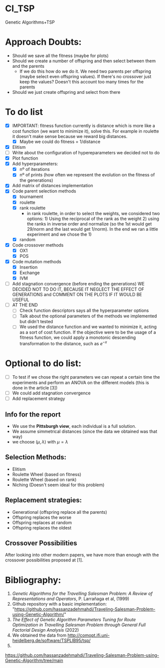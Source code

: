 # CI_TSP
Genetic Algorithms+TSP

# Approach Doubts:
- Should we save all the fitness (maybe for plots)
- Should we create a number of offspring and then select between them and the parents
  - If we do this how do we do it. We need two parents per offspring (maybe select even offspring values). If there's no crossover just keep the values? Doesn't this account too many times for the parents
- Should we just create offspring and select from there

# To do list
- [x] IMPORTANT: fitness function currently is distance which is more like a cost function (we want to minimize it), solve this. For example in roulette it doesn't make sense because we reward big distances. 
  - [x] Maybe we could do fitness = 1/distance
- [x] Elitism
- [ ] Write about the configuration of hypereparameters we decided not to do
- [x] Plot function
- [x] Add hyperparameters:
  - [x] nº of iterations
  - [x] nº of prints (how often we represent the evolution on the fitness of the generations)
- [x] Add matrix of distances implementation
- [x] Code parent selection methods
  - [x] tournament
  - [x] roulette
  - [x] rank roulette
    - in rank roulette, in order to select the weights, we considered two options: 1) Using the reciprocal of the rank as the weight 2) using the ranks in inverse order and normalize (so the 1st would get 29/norm and the last would get 1/norm). In the end we ran a little experiment and we chose the 1) 
  - [x] random
- [x] Code crossover methods
  - [x] OX1
  - [x] POS
- [x] Code mutation methods 
  - [x] Insertion
  - [x] Exchange
  - [x] IVM
- [ ] Add stagnation convergence (before ending the generations) WE DECIDED NOT TO DO IT, BECAUSE IT NEGLECT THE EFFECT OF GENERATIONS and COMMENT ON THE PLOTS IF IT WOULD BE USEFUL
- [ ] AT THE END
  - [ ] Check function descriptors says all the hyperparameter options
  - [ ] Talk about the optional parameters of the methods we implemented but didn't tested
  - [ ] We used the distance function and we wanted to minimize it, acting as a sort of cost function. If the objective were to be the usage of a fitness function, we could apply a monotonic descending transformation to the distance, such as $e^{-x}$

# Optional to do list:
- [ ] To test if we chose the right parameters we can repeat a certain time the experiments and perform an ANOVA on the different models (this is done in the article [3])
- [ ] We could add stagnation convergence
- [ ] Add replacement strategy

## Info for the report
* We use the **Pittsburgh view**, each individual is a full solution.
* We assume simmetrical distances (since the data we obtained was that way)
* we choose $(\mu,\lambda)$ with $\mu=\lambda$

## Selection Methods:
* Elitism
* Roulette Wheel (based on fitness)
* Roulette Wheel (based on rank)
* Niching (Doesn't seem ideal for this problem)
  
## Replacement strategies:
* Generational (offspring replace all the parents)
* Offspring replaces the worse
* Offspring replaces at random
* Offspring replaces the oldest

## Crossover Possibilities
After looking into other modern papers, we have more than enough with the crossover possibilities proposed at [1].

## 


# Bibliography:
1. *Genetic Algorithms for the Travelling Salesman Problem: A Review of Representations and Operators*, P. Larrañaga et al, (1999)
2. Github repository with a basic implementation: "https://github.com/hassanzadehmahdi/Traveling-Salesman-Problem-using-Genetic-Algorithm/"
3. *The Effect of Genetic Algorithm Parameters Tuning for Route Optimization in Travelling Salesman Problem through General Full Factorial Design Analysis* (2022)
4. We obtained the data from http://comopt.ifi.uni-heidelberg.de/software/TSPLIB95/tsp/
5. 
  

https://github.com/hassanzadehmahdi/Traveling-Salesman-Problem-using-Genetic-Algorithm/tree/main